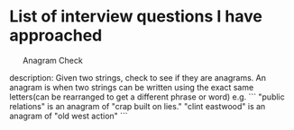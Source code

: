 # List of interview questions I have approached
<ol> Anagram Check</ol>
<p>description: Given two strings, check to see if they are anagrams. An anagram is when two strings can be written using the exact same letters(can be rearranged to get a different phrase or word) e.g.
``` "public relations" is an anagram of "crap built on lies."
"clint eastwood" is an anagram of "old west action"
```